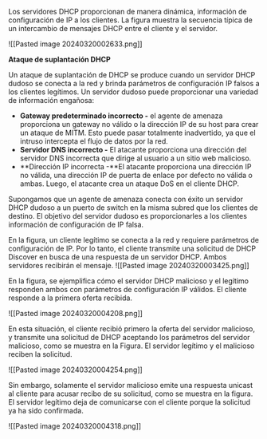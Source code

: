 Los servidores DHCP proporcionan de manera dinámica, información de configuración de IP a los clientes. La figura muestra la secuencia típica de un intercambio de mensajes DHCP entre el cliente y el servidor.

![[Pasted image 20240320002633.png]]

**Ataque de suplantación DHCP**

Un ataque de suplantación de DHCP se produce cuando un servidor DHCP dudoso se conecta a la red y brinda parámetros de configuración IP falsos a los clientes legítimos. Un servidor dudoso puede proporcionar una variedad de información engañosa:

- **Gateway predeterminado incorrecto -** el agente de amenaza proporciona un gateway no válido o la dirección IP de su host para crear un ataque de MITM. Esto puede pasar totalmente inadvertido, ya que el intruso intercepta el flujo de datos por la red.
- **Servidor DNS incorrecto -** El atacante proporciona una dirección del servidor DNS incorrecta que dirige al usuario a un sitio web malicioso.
- **Dirección IP incorrecta -**El atacante proporciona una dirección IP no válida, una dirección IP de puerta de enlace por defecto no válida o ambas. Luego, el atacante crea un ataque DoS en el cliente DHCP.

Supongamos que un agente de amenaza conecta con éxito un servidor DHCP dudoso a un puerto de switch en la misma subred que los clientes de destino. El objetivo del servidor dudoso es proporcionarles a los clientes información de configuración de IP falsa.


En la figura, un cliente legítimo se conecta a la red y requiere parámetros de configuración de IP. Por lo tanto, el cliente transmite una solicitud de DHCP Discover en busca de una respuesta de un servidor DHCP. Ambos servidores recibirán el mensaje.
![[Pasted image 20240320003425.png]]

En la figura, se ejemplifica cómo el servidor DHCP malicioso y el legítimo responden ambos con parámetros de configuración IP válidos. El cliente responde a la primera oferta recibida.

![[Pasted image 20240320004208.png]]

En esta situación, el cliente recibió primero la oferta del servidor malicioso, y transmite una solicitud de DHCP aceptando los parámetros del servidor malicioso, como se muestra en la Figura. El servidor legítimo y el malicioso reciben la solicitud.

![[Pasted image 20240320004254.png]]

Sin embargo, solamente el servidor malicioso emite una respuesta unicast al cliente para acusar recibo de su solicitud, como se muestra en la figura. El servidor legítimo deja de comunicarse con el cliente porque la solicitud ya ha sido confirmada.

![[Pasted image 20240320004318.png]]



